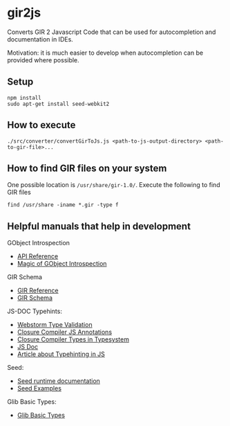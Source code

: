 # gir2js

Converts GIR 2 Javascript Code that can be used for autocompletion and documentation in IDEs.

Motivation: it is much easier to develop when autocompletion can be provided where possible.

## Setup

```
npm install
sudo apt-get install seed-webkit2
```

## How to execute

```
./src/converter/convertGirToJs.js <path-to-js-output-directory> <path-to-gir-file>...
```

## How to find GIR files on your system

One possible location is `/usr/share/gir-1.0/`. Execute the following to find GIR files

```
find /usr/share -iname *.gir -type f
```

## Helpful manuals that help in development

GObject Introspection
* [API Reference](https://developer.gnome.org/gobject/stable/rn01.html)
* [Magic of GObject Introspection](https://people.gnome.org/~federico/blog/magic-of-gobject-introspection.html)

GIR Schema
* [GIR Reference](https://github.com/GNOME/gobject-introspection/blob/master/docs/reference/gi-gir-reference.xml)
* [GIR Schema](https://github.com/shana/bindinator/blob/master/scheme/gir.xsd)

JS-DOC Typehints:
* [Webstorm Type Validation](https://blog.jetbrains.com/webstorm/2012/10/validating-javascript-code-with-jsdoc-types-annotations/)
* [Closure Compiler JS Annotations](https://github.com/google/closure-compiler/wiki/Annotating-JavaScript-for-the-Closure-Compiler)
* [Closure Compiler Types in Typesystem](https://github.com/google/closure-compiler/wiki/Types-in-the-Closure-Type-System)
* [JS Doc](http://usejsdoc.org/index.html)
* [Article about Typehinting in JS](https://strongloop.com/strongblog/type-hinting-in-javascript/)

Seed:
* [Seed runtime documentation](https://people.gnome.org/~racarr/seed/runtime.html)
* [Seed Examples](https://github.com/GNOME/seed-examples)

Glib Basic Types:
* [Glib Basic Types](https://developer.gnome.org/glib/stable/glib-Basic-Types.html)